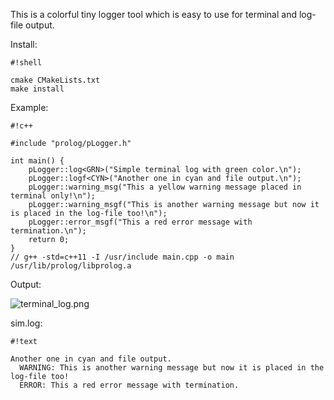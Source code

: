 This is a colorful tiny logger tool which is easy to use for terminal and log-file output.

Install:

```
#!shell

cmake CMakeLists.txt
make install
```

Example:

```
#!c++

#include "prolog/pLogger.h"

int main() {
	pLogger::log<GRN>("Simple terminal log with green color.\n");
	pLogger::logf<CYN>("Another one in cyan and file output.\n");
	pLogger::warning_msg("This a yellow warning message placed in terminal only!\n");
	pLogger::warning_msgf("This is another warning message but now it is placed in the log-file too!\n");
	pLogger::error_msgf("This a red error message with termination.\n");
	return 0;
}
// g++ -std=c++11 -I /usr/include main.cpp -o main /usr/lib/prolog/libprolog.a
```

Output:

![terminal_log.png](https://bitbucket.org/repo/bEXdEz/images/1477975845-terminal_log.png)

sim.log:

```
#!text

Another one in cyan and file output.
  WARNING: This is another warning message but now it is placed in the log-file too!
  ERROR: This a red error message with termination.
```